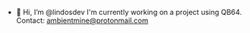 - 👋 Hi, I’m @lindosdev
I'm currently working on a project using QB64.
Contact:  ambientmine@protonmail.com

<!---
lindosdev/lindosdev is a ✨ special ✨ repository because its `README.md` (this file) appears on your GitHub profile.
You can click the Preview link to take a look at your changes.
--->
